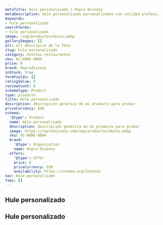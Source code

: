 ```yaml
---
metaTitle: Hule personalizado | Repro Disseny
metaDescription: Hule personalizado personalizadas con calidad profesional en Cataluña.
keywords:
- hule personalizado
searchTerms:
- hule personalizado
image: /img/productos/Hules.webp
galleryImages: []
alt: alt descripció de la foto
slug: hule-personalizado
category: hoteles-restaurantes
sku: 01-HORE-0004
price: 0
brand: Reprodisseny
inStock: true
formFields: []
ratingValue: 0
reviewCount: 0
schemaType: Product
type: producto
title: Hule personalizado
description: descripción genérica de mi producto para probar
priceCurrency: EUR
schema:
  '@type': Product
  name: Hule personalizado
  description: descripción genérica de mi producto para probar
  image: https://reprodisseny.com/img/productos/Hules.webp
  sku: 01-HORE-0004
  brand:
    '@type': Organization
    name: Repro Disseny
  offers:
    '@type': Offer
    price: 0
    priceCurrency: EUR
    availability: https://schema.org/InStock
nav: Hule personalizado
faqs: []
---
```


## Hule personalizado

## Hule personalizado
